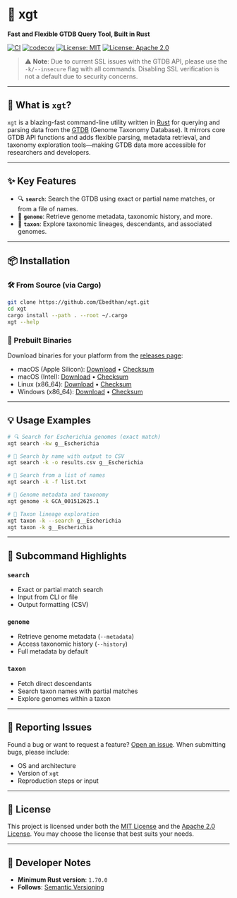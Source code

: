 # 🚀 xgt

**Fast and Flexible GTDB Query Tool, Built in Rust**

[![CI](https://github.com/Ebedthan/xgt/actions/workflows/ci.yml/badge.svg)](https://github.com/Ebedthan/xgt/actions/workflows/ci.yml)
[![codecov](https://codecov.io/gh/Ebedthan/xgt/branch/main/graph/badge.svg?token=OFAOB6K5KB)](https://codecov.io/gh/Ebedthan/xgt)
[![License: MIT](https://img.shields.io/badge/license-MIT-blue?style=flat)](https://github.com/Ebedthan/xgt/blob/main/LICENSE-MIT)
[![License: Apache 2.0](https://img.shields.io/badge/license-Apache%202.0-blue?style=flat)](https://github.com/Ebedthan/xgt/blob/main/LICENSE-APACHE)

> ⚠️ **Note**: Due to current SSL issues with the GTDB API, please use the `-k/--insecure` flag with all commands. Disabling SSL verification is not a default due to security concerns.

---

## 🧭 What is `xgt`?

`xgt` is a blazing-fast command-line utility written in [Rust](https://www.rust-lang.org/) for querying and parsing data from the [GTDB](https://gtdb.ecogenomic.org/) (Genome Taxonomy Database). It mirrors core GTDB API functions and adds flexible parsing, metadata retrieval, and taxonomy exploration tools—making GTDB data more accessible for researchers and developers.

---

## ✨ Key Features

* 🔍 **`search`**: Search the GTDB using exact or partial name matches, or from a file of names.
* 🧬 **`genome`**: Retrieve genome metadata, taxonomic history, and more.
* 🌳 **`taxon`**: Explore taxonomic lineages, descendants, and associated genomes.

---

## 📦 Installation

### 🛠️ From Source (via Cargo)

```bash
git clone https://github.com/Ebedthan/xgt.git
cd xgt
cargo install --path . --root ~/.cargo
xgt --help
```

### 📁 Prebuilt Binaries

Download binaries for your platform from the [releases page](https://github.com/Ebedthan/xgt/releases):

* macOS (Apple Silicon): [Download](https://github.com/Ebedthan/xgt/releases/download/v0.4.2/xgt-aarch64-apple-darwin.tar.xz) • [Checksum](https://github.com/Ebedthan/xgt/releases/download/v0.4.2/xgt-aarch64-apple-darwin.tar.xz.sha256)
* macOS (Intel): [Download](https://github.com/Ebedthan/xgt/releases/download/v0.4.2/xgt-x86_64-apple-darwin.tar.xz) • [Checksum](https://github.com/Ebedthan/xgt/releases/download/v0.4.2/xgt-x86_64-apple-darwin.tar.xz.sha256)
* Linux (x86\_64): [Download](https://github.com/Ebedthan/xgt/releases/download/v0.4.2/xgt-x86_64-unknown-linux-gnu.tar.xz) • [Checksum](https://github.com/Ebedthan/xgt/releases/download/v0.4.2/xgt-x86_64-unknown-linux-gnu.tar.xz.sha256)
* Windows (x86\_64): [Download](https://github.com/Ebedthan/xgt/releases/download/v0.4.2/xgt-x86_64-pc-windows-msvc.zip) • [Checksum](https://github.com/Ebedthan/xgt/releases/download/v0.4.2/xgt-x86_64-pc-windows-msvc.zip.sha256)

---

## 💡 Usage Examples

```bash
# 🔍 Search for Escherichia genomes (exact match)
xgt search -kw g__Escherichia

# 🔎 Search by name with output to CSV
xgt search -k -o results.csv g__Escherichia

# 📁 Search from a list of names
xgt search -k -f list.txt

# 🧬 Genome metadata and taxonomy
xgt genome -k GCA_001512625.1

# 📜 Taxon lineage exploration
xgt taxon -k --search g__Escherichia
xgt taxon -k g__Escherichia
```

---

## 🧰 Subcommand Highlights

### `search`

* Exact or partial match search
* Input from CLI or file
* Output formatting (CSV)

### `genome`

* Retrieve genome metadata (`--metadata`)
* Access taxonomic history (`--history`)
* Full metadata by default

### `taxon`

* Fetch direct descendants
* Search taxon names with partial matches
* Explore genomes within a taxon

---

## 🐞 Reporting Issues

Found a bug or want to request a feature? [Open an issue](https://github.com/Ebedthan/xgt/issues). When submitting bugs, please include:

* OS and architecture
* Version of `xgt`
* Reproduction steps or input

---

## 📜 License

This project is licensed under both the [MIT License](LICENSE-MIT) and the [Apache 2.0 License](LICENSE-APACHE). You may choose the license that best suits your needs.

---

## 🦀 Developer Notes

* **Minimum Rust version**: `1.70.0`
* **Follows**: [Semantic Versioning](https://semver.org/)
